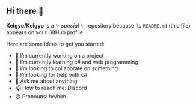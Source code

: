 ## Hi there 👋

**Kelgyo/Kelgyo** is a ✨ _special_ ✨ repository because its `README.md` (this file) appears on your GitHub profile.

Here are some ideas to get you started:

- 🔭 I’m currently working on a project
- 🌱 I’m currently learning c# and web programming
- 👯 I’m looking to collaborate on something
- 🤔 I’m looking for help with c#
- 💬 Ask me about anything
- 📫 How to reach me: Discord
- 😄 Pronouns: he/him


